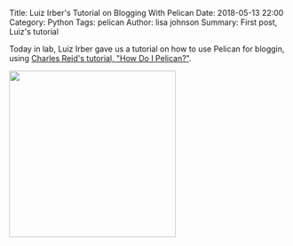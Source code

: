 Title: Luiz Irber's Tutorial on Blogging With Pelican 
Date: 2018-05-13 22:00
Category: Python
Tags: pelican
Author: lisa johnson
Summary: First post, Luiz's tutorial

Today in lab, Luiz Irber gave us a tutorial on how to use Pelican for bloggin, using [Charles Reid's tutorial, "How Do I Pelican?"](https://pages.charlesreid1.com/how-do-i-pelican/).

<img src="{filename}../img/dib.jpg" width="300px">
